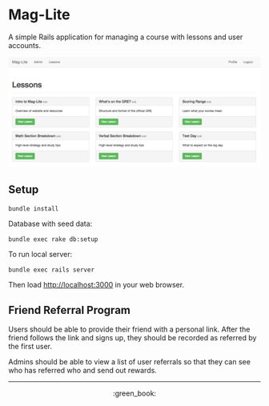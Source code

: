 Mag-Lite
============

A simple Rails application for managing a course with lessons and user accounts.

![lessons page](https://raw.githubusercontent.com/mag-lite/mag-lite/master/doc/lessons.png)

## Setup

```
bundle install
```

Database with seed data:

```
bundle exec rake db:setup
```

To run local server:

```
bundle exec rails server
```

Then load [http://localhost:3000](http://localhost:3000) in your web browser.

## Friend Referral Program

Users should be able to provide their friend with a personal link. After the
friend follows the link and signs up, they should be recorded as referred by the
first user.

Admins should be able to view a list of user referrals so that they can see who
has referred who and send out rewards.

<hr>
<p align="center">
  :green_book:
</p>
